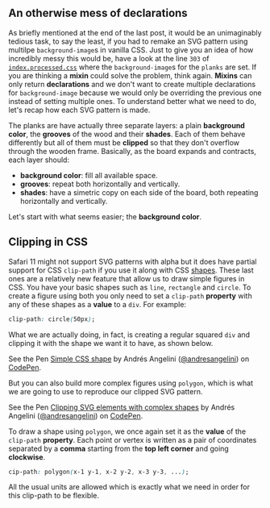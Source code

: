 ## An otherwise mess of declarations

As briefly mentioned at the end of the last post, it would be an unimaginably tedious task, to say the least, if you had to remake an SVG pattern using multilpe `background-image`s in vanilla CSS. Just to give you an idea of how incredibly messy this would be, have a look at the line `303` of [`index.processed.css`] where the `background-image`s for the `planks` are set. If you are thinking a **mixin** could solve the problem, think again. **Mixins** can only return **declarations** and we don't want to create multiple declarations for `background-image` because we would only be overriding the previous one instead of setting multiple ones. To understand better what we need to do, let's recap how each SVG pattern is made.

The planks are have actually three separate layers: a plain **background color**, the **grooves** of the wood and their **shades**. Each of them behave differently but all of them must be **clipped** so that they don't overflow through the wooden frame. Basically, as the board expands and contracts, each layer should:

- **background color**: fill all available space.
- **grooves**: repeat both horizontally and vertically.
- **shades**: have a simetric copy on each side of the board, both repeating horizontally and vertically.

Let's start with what seems easier; the **background color**.

## Clipping in CSS

Safari 11 might not support SVG patterns with alpha but it does have partial support for CSS `clip-path` if you use it along with CSS [shapes]. These last ones are a relatively new feature that allow us to draw simple figures in CSS. You have your basic shapes such as `line`, `rectangle` and `circle`. To create a figure using both you only need to set a `clip-path` **property** with any of these shapes as a **value** to a `div`. For example:

```css
clip-path: circle(50px);
```

What we are actually doing, in fact, is creating a regular squared `div` and clipping it with the shape we want it to have, as shown below.

<p data-height="265" data-theme-id="0" data-slug-hash="PypmBO" data-default-tab="css,result" data-user="andresangelini" data-pen-title="Simple CSS shape" class="codepen">See the Pen <a href="https://codepen.io/andresangelini/pen/PypmBO/">Simple CSS shape</a> by Andrés Angelini (<a href="https://codepen.io/andresangelini">@andresangelini</a>) on <a href="https://codepen.io">CodePen</a>.</p>
<script async src="https://static.codepen.io/assets/embed/ei.js"></script>

But you can also build more complex figures using `polygon`, which is what we are going to use to reproduce our clipped SVG pattern.

<p data-height="265" data-theme-id="0" data-slug-hash="vpYbPP" data-default-tab="result" data-user="andresangelini" data-pen-title="Clipping SVG elements with complex shapes" class="codepen">See the Pen <a href="https://codepen.io/andresangelini/pen/vpYbPP/">Clipping SVG elements with complex shapes</a> by Andrés Angelini (<a href="https://codepen.io/andresangelini">@andresangelini</a>) on <a href="https://codepen.io">CodePen</a>.</p>
<script async src="https://static.codepen.io/assets/embed/ei.js"></script>

To draw a shape using `polygon`, we once again set it as the **value** of the `clip-path` **property**. Each point or vertex is written as a pair of coordinates separated by a **comma** starting from the **top left corner** and going **clockwise**.

```css
cip-path: polygon(x-1 y-1, x-2 y-2, x-3 y-3, ...);
```

All the usual units are allowed which is exactly what we need in order for this clip-path to be flexible.


[`index.processed.css`]: https://codepen.io/andresangelini/project/editor/Aarxxz
[shapes]: https://css-tricks.com/the-shapes-of-css/
